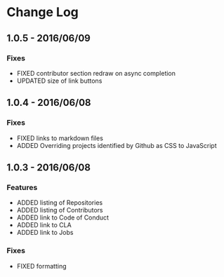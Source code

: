 # Change Log

## 1.0.5 - 2016/06/09
### Fixes
* FIXED contributor section redraw on async completion
* UPDATED size of link buttons

## 1.0.4 - 2016/06/08
### Fixes
* FIXED links to markdown files
* ADDED Overriding projects identified by Github as CSS to JavaScript

## 1.0.3 - 2016/06/08
### Features
* ADDED listing of Repositories
* ADDED listing of Contributors
* ADDED link to Code of Conduct
* ADDED link to CLA
* ADDED link to Jobs

### Fixes
* FIXED formatting
